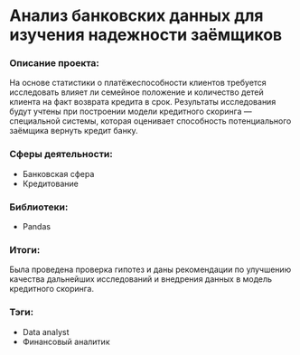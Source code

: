 # Анализ банковских данных для изучения надежности заёмщиков
### Описание проекта:
На основе статистики о платёжеспособности клиентов требуется исследовать влияет ли семейное положение и количество детей клиента на факт возврата кредита в срок. Результаты исследования будут учтены при построении модели кредитного скоринга — специальной системы, которая оценивает способность потенциального заёмщика вернуть кредит банку.
### Сферы деятельности:
* Банковская сфера
* Кредитование
### Библиотеки: 
* Pandas
### Итоги: 
Была проведена проверка гипотез и даны рекомендации по улучшению качества дальнейших исследований и внедрения данных в модель кредитного скоринга.
### Тэги:
* Data analyst
* Финансовый аналитик
